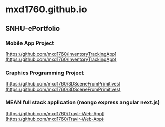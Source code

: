 # mxd1760.github.io

## SNHU-ePortfolio

### Mobile App Project
[https://github.com/mxd1760/InventoryTrackingApp](https://github.com/mxd1760/InventoryTrackingApp)

### Graphics Programming Project
[https://github.com/mxd1760/3DSceneFromPrimitives](https://github.com/mxd1760/3DSceneFromPrimitives)

### MEAN full stack application (mongo express angular next.js)
[https://github.com/mxd1760/Travlr-Web-App](https://github.com/mxd1760/Travlr-Web-App)
